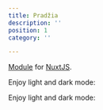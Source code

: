 ```yaml
---
title: Pradžia
description: ''
position: 1
category: ''

---
```




[Module]() for [NuxtJS](https://nuxtjs.org).

<alert type="success">

<p class="flex items-center">Enjoy light and dark mode:&nbsp;<app-color-switcher class="inline-flex ml-2"></app-color-switcher></p>

</alert>





<p class="flex items-center">Enjoy light and dark mode:&nbsp;<app-color-switcher class="inline-flex ml-2"></app-color-switcher></p>

